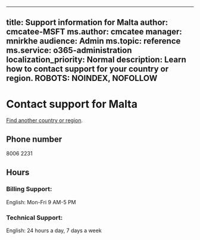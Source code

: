 ﻿
---                                
title: Support information for Malta
author: cmcatee-MSFT
ms.author: cmcatee
manager: mnirkhe
audience: Admin
ms.topic: reference
ms.service: o365-administration
localization_priority: Normal
description: Learn how to contact support for your country or region.
ROBOTS: NOINDEX, NOFOLLOW
---

# Contact support for Malta

[Find another country or region](CernSupportTest1.md). <!--This should go to the parent "Contact support" topic-->

## Phone number
8006 2231

## Hours
### Billing Support:

English: Mon-Fri 9 AM-5 PM

### Technical Support:

English: 24 hours a day, 7 days a week




